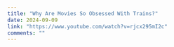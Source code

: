 ```yaml
---
title: "Why Are Movies So Obsessed With Trains?"
date: 2024-09-09
link: "https://www.youtube.com/watch?v=rjcx295mI2c"
comments: ""
---
```


